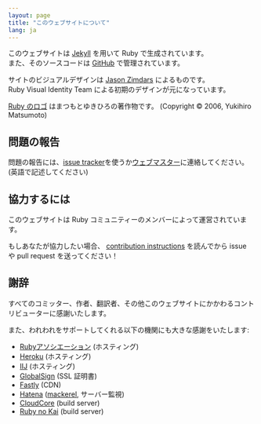 ```yaml
---
layout: page
title: "このウェブサイトについて"
lang: ja
---
```


このウェブサイトは [Jekyll][jekyll] を用いて Ruby で生成されています。<br />
また、そのソースコードは [GitHub][github-repo] で管理されています。

サイトのビジュアルデザインは [Jason Zimdars][jzimdars] によるものです。<br />
Ruby Visual Identity Team による初期のデザインが元になっています。

[Ruby のロゴ][logo] はまつもとゆきひろの著作物です。
(Copyright &copy; 2006, Yukihiro Matsumoto)


## 問題の報告 ##

問題の報告には、[issue tracker][github-issues]を使うか[ウェブマスター][webmaster]に連絡してください。
(英語で記述してください)

## 協力するには ##

このウェブサイトは Ruby コミュニティーのメンバーによって運営されています。

もしあなたが協力したい場合、 [contribution instructions][github-wiki]
を読んでから issue や pull request を送ってください！


## 謝辞 ##

すべてのコミッター、作者、翻訳者、その他このウェブサイトにかかわるコントリビューターに感謝いたします。

また、われわれをサポートしてくれる以下の機関にも大きな感謝をいたします:

 * [Rubyアソシエーション][rubyassociation] (ホスティング)
 * [Heroku][heroku] (ホスティング)
 * [IIJ][iij] (ホスティング)
 * [GlobalSign][globalsign] (SSL 証明書)
 * [Fastly][fastly] (CDN)
 * [Hatena][hatena] ([mackerel][mackerel], サーバー監視)
 * [CloudCore][cloudcore] (build server)
 * [Ruby no Kai][rubynokai] (build server)


[logo]: /ja/about/logo/
[webmaster]: mailto:webmaster@ruby-lang.org
[jekyll]: http://www.jekyllrb.com/
[jzimdars]: https://twitter.com/jasonzimdars
[github-repo]: https://github.com/ruby/www.ruby-lang.org/
[github-issues]: https://github.com/ruby/www.ruby-lang.org/issues
[github-wiki]: https://github.com/ruby/www.ruby-lang.org/wiki
[rubyassociation]: http://www.ruby.or.jp/ja/sponsors/list/
[heroku]: https://www.heroku.com/
[iij]: http://www.iij.ad.jp
[globalsign]: https://www.globalsign.com
[fastly]: http://www.fastly.com
[hatena]: http://hatenacorp.jp/
[mackerel]: https://mackerel.io/
[cloudcore]: http://www.cloudcore.jp/?utm_source=ad&utm_medium=ad&utm_content=dev&utm_campaign=vps
[rubynokai]: http://ruby-no-kai.org/
